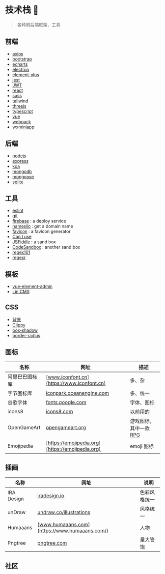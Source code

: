 # 技术栈 🔧

> 各种前后端框架、工具

## 前端

-   [axios](https://axios-http.com/zh/)
-   [bootstrap](https://getbootstrap.com/)
-   [echarts](https://echarts.apache.org/zh/index.html)
-   [electron](https://www.electronjs.org/)
-   [element-plus](https://element-plus.org/zh-CN/)
-   [jest](https://jestjs.io/)
-   [JWT](https://jwt.io/)
-   [react](https://reactjs.org/)
-   [sass](https://sass-lang.com/)
-   [tailwind](https://tailwindcss.com/)
-   [threejs](https://threejs.org/)
-   [typescript](https://www.typescriptlang.org/)
-   [vue](https://cn.vuejs.org/)
-   [webpack](https://webpack.docschina.org/)
-   [wxminiapp](https://developers.weixin.qq.com/miniprogram/dev/framework/)

## 后端

-   [nodejs](https://nodejs.org/en/docs/)
-   [express](https://expressjs.com/)
-   [koa](https://koajs.com/)
-   [mongodb](https://www.mongodb.com/home)
-   [mongoose](https://mongoosejs.com/)
-   [sqlite](https://www.sqlite.org/index.html)

## 工具

-   [eslint](https://eslint.org/)
-   [git](https://git-scm.com/docs)
-   [firebase](https://firebase.google.com/) : a deploy service
-   [namesilo](https://www.namesilo.com/) : get a domain name
-   [favicon](https://favicon.io/) : a favicon generator
-   [Can I use](https://caniuse.com/)
-   [JSFiddle](https://jsfiddle.net/) : a sand box
-   [CodeSandbox](https://codesandbox.io/) : another sand box
-   [regex101](https://regex101.com/)
-   [regexr](https://regexr.com/)

## 模板

-   [vue-element-admin](https://panjiachen.github.io/vue-element-admin-site/zh/)
-   [Lin CMS](https://doc.cms.talelin.com/)

## CSS

-   [背景](https://projects.verou.me/css3patterns/#)
-   [Clippy](https://bennettfeely.com/clippy/)
-   [box-shadow](https://developer.mozilla.org/en-US/docs/Web/CSS/CSS_Background_and_Borders/Box-shadow_generator)
-   [border-radius](https://9elements.github.io/fancy-border-radius/full-control.html)

## 图标

| 名称           | 网址                                                         | 描述                                                                             |
| -------------- | ------------------------------------------------------------ | -------------------------------------------------------------------------------- |
| 阿里巴巴图标库 | [www.iconfont.cn](https://www.iconfont.cn)                   | 多、杂                                                                           |
| 字节图标库     | [iconpark.oceanengine.com](https://iconpark.oceanengine.com) | 多、统一                                                                         |
| 谷歌字体       | [fonts.google.com](https://fonts.google.com/)                | 字体、图标                                                                       |
| icons8         | [icons8.com](https://icons8.com/)                            | 以前用的                                                                         |
| OpenGameArt    | [opengameart.org](https://opengameart.org)                   | 游戏图标，其中一款 [RPG](https://opengameart.org/content/98-pixel-art-rpg-icons) |
| Emojipedia     | [https://emojipedia.org](https://emojipedia.org)             | emoji 图标                                                                       |

## 插画

| 名称       | 网址                                                       | 说明         |
| ---------- | ---------------------------------------------------------- | ------------ |
| IRA Design | [iradesign.io](https://iradesign.io)                       | 色彩风格统一 |
| unDraw     | [undraw.co/illustrations](https://undraw.co/illustrations) | 风格统一     |
| Humaaans   | [www.humaaans.com](https://www.humaaans.com/)              | 人物         |
| Pngtree    | [pngtree.com](https://pngtree.com)                         | 量大管饱     |

## 社区

<CardsGrid :sites="communities" />

<script>
export default {
  data() {
    return {
      communities: [
        {
          name: "Stack Overflow",
          desc: "最好的问答网站",
          link: "https://stackoverflow.com"
        },
        {
          name: "v2ex",
          desc: "摸鱼社区",
          link: "https://www.v2ex.com"
        },
        {
          name: "掘金",
          desc: "前端社区",
          link: "https://juejin.cn"
        },
        {
          name: "思否",
          desc: "曾经用的最多的技术问答社区",
          link: "https://segmentfault.com"
        },
        {
          name: "DEV Community",
          desc: "一个不错的广告宣传地",
          link: "https://dev.to"
        },
        {
          name: "InfoQ",
          desc: "了解新技术走向",
          link: "https://www.infoq.cn"
        },
      ],
    }
  }
}
</script>
